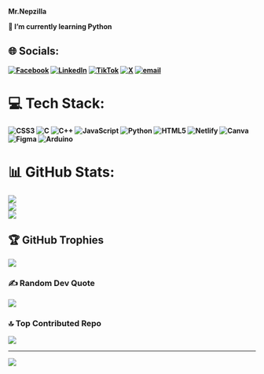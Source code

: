 <b>Mr.Nepzilla <br>

🌱 I’m currently learning Python<br>



## 🌐 Socials:
[![Facebook](https://img.shields.io/badge/Facebook-%231877F2.svg?logo=Facebook&logoColor=white)](https://facebook.com/aint.himanshu) [![LinkedIn](https://img.shields.io/badge/LinkedIn-%230077B5.svg?logo=linkedin&logoColor=white)](https://linkedin.com/in/www.linkedin.com/in/himanshusapkota) [![TikTok](https://img.shields.io/badge/TikTok-%23000000.svg?logo=TikTok&logoColor=white)](https://tiktok.com/@himanshuuuu7) [![X](https://img.shields.io/badge/X-black.svg?logo=X&logoColor=white)](https://x.com/mrhsapkota) [![email](https://img.shields.io/badge/Email-D14836?logo=gmail&logoColor=white)](mailto:himanshuspkt@gmail.com) 

# 💻 Tech Stack:
![CSS3](https://img.shields.io/badge/css3-%231572B6.svg?style=for-the-badge&logo=css3&logoColor=white) ![C](https://img.shields.io/badge/c-%2300599C.svg?style=for-the-badge&logo=c&logoColor=white) ![C++](https://img.shields.io/badge/c++-%2300599C.svg?style=for-the-badge&logo=c%2B%2B&logoColor=white) ![JavaScript](https://img.shields.io/badge/javascript-%23323330.svg?style=for-the-badge&logo=javascript&logoColor=%23F7DF1E) ![Python](https://img.shields.io/badge/python-3670A0?style=for-the-badge&logo=python&logoColor=ffdd54) ![HTML5](https://img.shields.io/badge/html5-%23E34F26.svg?style=for-the-badge&logo=html5&logoColor=white) ![Netlify](https://img.shields.io/badge/netlify-%23000000.svg?style=for-the-badge&logo=netlify&logoColor=#00C7B7) ![Canva](https://img.shields.io/badge/Canva-%2300C4CC.svg?style=for-the-badge&logo=Canva&logoColor=white) ![Figma](https://img.shields.io/badge/figma-%23F24E1E.svg?style=for-the-badge&logo=figma&logoColor=white) ![Arduino](https://img.shields.io/badge/-Arduino-00979D?style=for-the-badge&logo=Arduino&logoColor=white)
# 📊 GitHub Stats:
![](https://github-readme-stats.vercel.app/api?username=himanshusapkota&theme=dark&hide_border=false&include_all_commits=false&count_private=false)<br/>
![](https://nirzak-streak-stats.vercel.app/?user=himanshusapkota&theme=dark&hide_border=false)<br/>
![](https://github-readme-stats.vercel.app/api/top-langs/?username=himanshusapkota&theme=dark&hide_border=false&include_all_commits=false&count_private=false&layout=compact)

## 🏆 GitHub Trophies
![](https://github-profile-trophy.vercel.app/?username=himanshusapkota&theme=dracula&no-frame=false&no-bg=true&margin-w=4)

### ✍️ Random Dev Quote
![](https://quotes-github-readme.vercel.app/api?type=horizontal&theme=gruvbox)

### 🔝 Top Contributed Repo
![](https://github-contributor-stats.vercel.app/api?username=himanshusapkota&limit=5&theme=dracula&combine_all_yearly_contributions=true)

---
[![](https://visitcount.itsvg.in/api?id=himanshusapkota&icon=0&color=0)](https://visitcount.itsvg.in)


